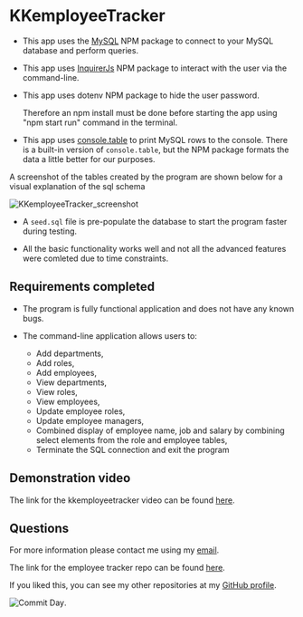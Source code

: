 # KKemployeeTracker

* This app uses the [MySQL](https://www.npmjs.com/package/mysql) NPM package to connect to your MySQL database and perform queries.

* This app uses [InquirerJs](https://www.npmjs.com/package/inquirer/v/0.2.3) NPM package to interact with the user via the command-line.

* This app uses dotenv NPM package to hide the user password.

    Therefore an npm install must be done before starting the app using "npm start run" command in the terminal.

* This app uses [console.table](https://www.npmjs.com/package/console.table) to print MySQL rows to the console. There is a built-in version of `console.table`, but the NPM package formats the data a little better for our purposes.

A screenshot of the tables created by the program are shown below for a visual explanation of the sql schema 

![KKemployeeTracker_screenshot](https://user-images.githubusercontent.com/68077734/96036066-8ef80900-0e29-11eb-90dc-d1b267f0d28f.png)

* A `seed.sql` file is pre-populate the database to start the program faster during testing.

* All the basic functionality works well and not all the advanced features were comleted due to time constraints.

## Requirements completed

* The program is fully functional application and does not have any known bugs.

* The command-line application allows users to:

  * Add departments, 
  * Add roles, 
  * Add employees,
  * View departments, 
  * View roles, 
  * View employees,
  * Update employee roles,
  * Update employee managers,
  * Combined display of employee name, job and salary by combining select elements from the role and employee tables,
  * Terminate the SQL connection and exit the program
  
## Demonstration video

The link for the kkemployeetracker video can be found [here](https://drive.google.com/file/d/13wpTUzN6_u6ub7z2DJwLdPDvf-eYMMJL/view).

## Questions

For more information please contact me using my [email](keremukaraman@gmail.com).

The link for the employee tracker repo can be found [here](https://github.com/KKaraman/KKemployeeTracker).

If you liked this, you can see my other repositories at my [GitHub profile](https://github.com/KKaraman).

![Commit Day](https://img.shields.io/github/last-commit/KKaraman/KKemployeeTracker?style=plastic).
